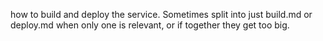how to build and deploy the service.
Sometimes split into just build.md or deploy.md when only one is relevant, or if together they get too big.
